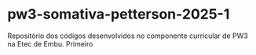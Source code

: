 # pw3-somativa-petterson-2025-1
Repositório dos códigos desenvolvidos no componente curricular de PW3 na Etec de Embu. Primeiro
